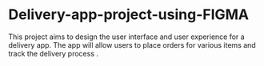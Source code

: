 # Delivery-app-project-using-FIGMA
 This project aims to design the user interface and user experience for a delivery app. The app will allow users to place orders for various items and track the delivery process .
